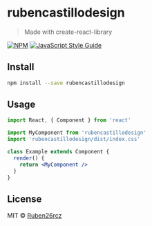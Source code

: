 # rubencastillodesign

> Made with create-react-library

[![NPM](https://img.shields.io/npm/v/rubencastillodesign.svg)](https://www.npmjs.com/package/rubencastillodesign) [![JavaScript Style Guide](https://img.shields.io/badge/code_style-standard-brightgreen.svg)](https://standardjs.com)

## Install

```bash
npm install --save rubencastillodesign
```

## Usage

```jsx
import React, { Component } from 'react'

import MyComponent from 'rubencastillodesign'
import 'rubencastillodesign/dist/index.css'

class Example extends Component {
  render() {
    return <MyComponent />
  }
}
```

## License

MIT © [Ruben26rcz](https://github.com/Ruben26rcz)
